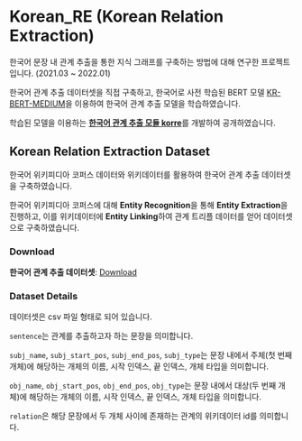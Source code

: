 # Korean_RE (Korean Relation Extraction)
한국어 문장 내 관계 추출을 통한 지식 그래프를 구축하는 방법에 대해 연구한 프로젝트입니다. (2021.03 ~ 2022.01)

한국어 관계 추출 데이터셋을 직접 구축하고, 한국어로 사전 학습된 BERT 모델 [KR-BERT-MEDIUM](https://github.com/snunlp/KR-BERT-MEDIUM)을 이용하여 한국어 관계 추출 모델을 학습하였습니다.

학습된 모델을 이용하는 [**한국어 관계 추출 모듈 korre**](https://github.com/datawhales/korre)를 개발하여 공개하였습니다.

## Korean Relation Extraction Dataset
한국어 위키피디아 코퍼스 데이터와 위키데이터를 활용하여 한국어 관계 추출 데이터셋을 구축하였습니다.

한국어 위키피디아 코퍼스에 대해 **Entity Recognition**을 통해 **Entity Extraction**을 진행하고, 이를 위키데이터에 **Entity Linking**하여 관계 트리플 데이터를 얻어 데이터셋으로 구축하였습니다.

### Download
**한국어 관계 추출 데이터셋**: [Download](https://drive.google.com/file/d/184Qg2yTRKVlxyyhHSvHY7KmG16rQwpdV/view?usp=sharing)

### Dataset Details
데이터셋은 csv 파일 형태로 되어 있습니다.

`sentence`는 관계를 추출하고자 하는 문장을 의미합니다.

`subj_name`, `subj_start_pos`, `subj_end_pos`, `subj_type`는 문장 내에서 주체(첫 번째 개체)에 해당하는 개체의 이름, 시작 인덱스, 끝 인덱스, 개체 타입을 의미합니다.

`obj_name`, `obj_start_pos`, `obj_end_pos`,	`obj_type`는 문장 내에서 대상(두 번째 개체)에 해당하는 개체의 이름, 시작 인덱스, 끝 인덱스, 개체 타입을 의미합니다.

`relation`은 해당 문장에서 두 개체 사이에 존재하는 관계의 위키데이터 id를 의미합니다.